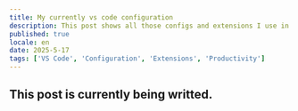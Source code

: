 ```yaml
---
title: My currently vs code configuration
description: This post shows all those configs and extensions I use in my code editor
published: true
locale: en
date: 2025-5-17
tags: ['VS Code', 'Configuration', 'Extensions', 'Productivity']
---
```


## This post is currently being writted.

